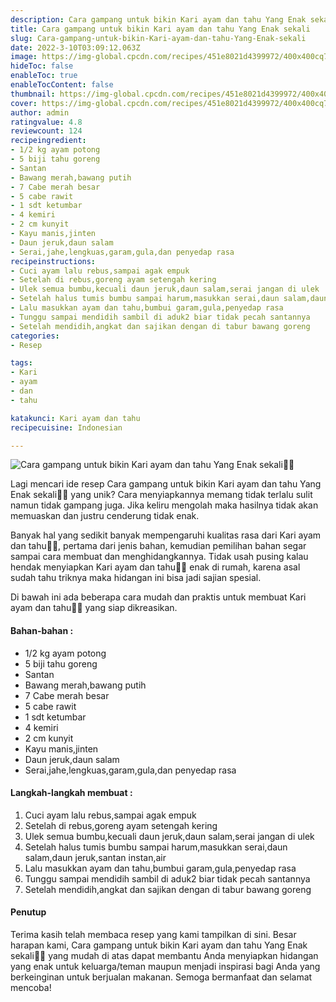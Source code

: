 ```yaml
---
description: Cara gampang untuk bikin Kari ayam dan tahu Yang Enak sekali"
title: Cara gampang untuk bikin Kari ayam dan tahu Yang Enak sekali
slug: Cara-gampang-untuk-bikin-Kari-ayam-dan-tahu-Yang-Enak-sekali
date: 2022-3-10T03:09:12.063Z
image: https://img-global.cpcdn.com/recipes/451e8021d4399972/400x400cq70/photo.jpg
hideToc: false
enableToc: true
enableTocContent: false
thumbnail: https://img-global.cpcdn.com/recipes/451e8021d4399972/400x400cq70/photo.jpg
cover: https://img-global.cpcdn.com/recipes/451e8021d4399972/400x400cq70/photo.jpg
author: admin
ratingvalue: 4.8
reviewcount: 124
recipeingredient:
- 1/2 kg ayam potong
- 5 biji tahu goreng
- Santan
- Bawang merah,bawang putih
- 7 Cabe merah besar
- 5 cabe rawit
- 1 sdt ketumbar
- 4 kemiri
- 2 cm kunyit
- Kayu manis,jinten
- Daun jeruk,daun salam
- Serai,jahe,lengkuas,garam,gula,dan penyedap rasa
recipeinstructions:
- Cuci ayam lalu rebus,sampai agak empuk
- Setelah di rebus,goreng ayam setengah kering
- Ulek semua bumbu,kecuali daun jeruk,daun salam,serai jangan di ulek
- Setelah halus tumis bumbu sampai harum,masukkan serai,daun salam,daun jeruk,santan instan,air
- Lalu masukkan ayam dan tahu,bumbui garam,gula,penyedap rasa
- Tunggu sampai mendidih sambil di aduk2 biar tidak pecah santannya
- Setelah mendidih,angkat dan sajikan dengan di tabur bawang goreng
categories:
- Resep

tags:
- Kari
- ayam
- dan
- tahu

katakunci: Kari ayam dan tahu
recipecuisine: Indonesian

---
```


![Cara gampang untuk bikin Kari ayam dan tahu Yang Enak sekali👩‍🍳](https://img-global.cpcdn.com/recipes/451e8021d4399972/400x400cq70/photo.jpg)

Lagi mencari ide resep Cara gampang untuk bikin Kari ayam dan tahu Yang Enak sekali👩‍🍳 yang unik? Cara menyiapkannya memang tidak terlalu sulit namun tidak gampang juga. Jika keliru mengolah maka hasilnya tidak akan memuaskan dan justru cenderung tidak enak.

Banyak hal yang sedikit banyak mempengaruhi kualitas rasa dari Kari ayam dan tahu👩‍🍳, pertama dari jenis bahan, kemudian pemilihan bahan segar sampai cara membuat dan menghidangkannya. Tidak usah pusing kalau hendak menyiapkan Kari ayam dan tahu👩‍🍳 enak di rumah, karena asal sudah tahu triknya maka hidangan ini bisa jadi sajian spesial.

Di bawah ini ada beberapa cara mudah dan praktis untuk membuat Kari ayam dan tahu👩‍🍳 yang siap dikreasikan.

<!--inarticleads1-->

#### Bahan-bahan :

- 1/2 kg ayam potong
- 5 biji tahu goreng
- Santan
- Bawang merah,bawang putih
- 7 Cabe merah besar
- 5 cabe rawit
- 1 sdt ketumbar
- 4 kemiri
- 2 cm kunyit
- Kayu manis,jinten
- Daun jeruk,daun salam
- Serai,jahe,lengkuas,garam,gula,dan penyedap rasa

<!--inarticleads2-->

#### Langkah-langkah membuat :

1. Cuci ayam lalu rebus,sampai agak empuk
1. Setelah di rebus,goreng ayam setengah kering
1. Ulek semua bumbu,kecuali daun jeruk,daun salam,serai jangan di ulek
1. Setelah halus tumis bumbu sampai harum,masukkan serai,daun salam,daun jeruk,santan instan,air
1. Lalu masukkan ayam dan tahu,bumbui garam,gula,penyedap rasa
1. Tunggu sampai mendidih sambil di aduk2 biar tidak pecah santannya
1. Setelah mendidih,angkat dan sajikan dengan di tabur bawang goreng

#### Penutup

Terima kasih telah membaca resep yang kami tampilkan di sini. Besar harapan kami, Cara gampang untuk bikin Kari ayam dan tahu Yang Enak sekali👩‍🍳 yang mudah di atas dapat membantu Anda menyiapkan hidangan yang enak untuk keluarga/teman maupun menjadi inspirasi bagi Anda yang berkeinginan untuk berjualan makanan. Semoga bermanfaat dan selamat mencoba!
